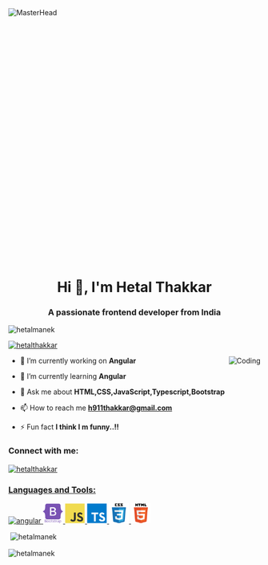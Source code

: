 
<img src="https://media.giphy.com/media/ZFkfEcgBREFZC/giphy.gif" alt="MasterHead" data-canonical-src="https://freefrontend.com/assets/img/anime-js-examples/Download-Button-with-anime-js.gif" style="width:1200px;height:500px; display: inline-block;" data-target="animated-image.originalImage">

<h1 align="center">Hi 👋, I'm Hetal Thakkar</h1>
<h3 align="center">A passionate frontend developer from India</h3>

<p align="left"> <img src="https://komarev.com/ghpvc/?username=hetalmanek&label=Profile%20views&color=0e75b6&style=flat" alt="hetalmanek" /> </p>

<p align="left"> <a href="https://twitter.com/hetalthakkar" target="blank"><img src="https://img.shields.io/twitter/follow/hetalthakkar?logo=twitter&style=for-the-badge" alt="hetalthakkar" /></a> </p>
<img style="height: 300px; margin-top:" 37px; align="right" alt="Coding" src="https://ayodele-olufemi.github.io/MyBioSite/images/coding.gif" style="max-width: 100%; display: inline-block;" data-target="animated-image.originalImage">

- 🔭 I’m currently working on **Angular**

- 🌱 I’m currently learning **Angular**

- 💬 Ask me about **HTML,CSS,JavaScript,Typescript,Bootstrap**

- 📫 How to reach me **h911thakkar@gmail.com**

- ⚡ Fun fact **I think I m funny..!!**

<h3 align="left">Connect with me:</h3>
<p align="left">
<a href="https://twitter.com/hetalthakkar" target="blank">
<img align="center" src="https://raw.githubusercontent.com/rahuldkjain/github-profile-readme-generator/master/src/images/icons/Social/twitter.svg" alt="hetalthakkar" height="30" width="40" />

</p>

<h3 align="left">Languages and Tools:</h3>
<p align="left"> <a href="https://angular.io" target="_blank" rel="noreferrer"> <img src="https://angular.io/assets/images/logos/angular/angular.svg" alt="angular" width="40" height="40"/> </a> <a href="https://angular.io" target="_blank" rel="noreferrer"><a href="https://getbootstrap.com" target="_blank" rel="noreferrer"><img src="https://raw.githubusercontent.com/devicons/devicon/master/icons/bootstrap/bootstrap-plain-wordmark.svg" alt="bootstrap" width="40" height="40"/></a><a href="https://developer.mozilla.org/en-US/docs/Web/JavaScript" target="_blank" rel="noreferrer"> <img src="https://raw.githubusercontent.com/devicons/devicon/master/icons/javascript/javascript-original.svg" alt="javascript" width="40" height="40"/><a href="https://www.typescriptlang.org/" target="_blank" rel="noreferrer"> <img src="https://raw.githubusercontent.com/devicons/devicon/master/icons/typescript/typescript-original.svg" alt="typescript" width="40" height="40"/> </a><a href="https://www.w3schools.com/css/" target="_blank" rel="noreferrer"> <img src="https://raw.githubusercontent.com/devicons/devicon/master/icons/css3/css3-original-wordmark.svg" alt="css3" width="40" height="40"/><a href="https://www.w3.org/html/" target="_blank" rel="noreferrer"> <img src="https://raw.githubusercontent.com/devicons/devicon/master/icons/html5/html5-original-wordmark.svg" alt="html5" width="40" height="40"/> </a></p>


<p>&nbsp;<img align="center" src="https://github-readme-stats.vercel.app/api?username=hetalmanek&show_icons=true&locale=en" alt="hetalmanek" /></p>

<p><img align="center" src="https://github-readme-streak-stats.herokuapp.com/?user=hetalmanek&" alt="hetalmanek" /></p>

